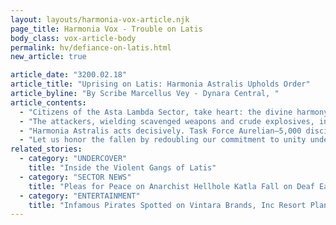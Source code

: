 ```yaml
---
layout: layouts/harmonia-vox-article.njk
page_title: Harmonia Vox - Trouble on Latis
body_class: vox-article-body
permalink: hv/defiance-on-latis.html
new_article: true

article_date: "3200.02.18"
article_title: "Uprising on Latis: Harmonia Astralis Upholds Order"
article_byline: "By Scribe Marcellus Vey - Dynara Central, "
article_contents:
  - "Citizens of the Asta Lambda Sector, take heart: the divine harmony of our shared purpose, guided by the eternal wisdom of Lyco Sanctus, remains unbroken. This morning, a band of misguided insurgents—lost souls estranged from the light of Dynara’s god-emperor—dared to assault the Grand Senate Hall in New Harmonia. Their reckless act of violence struck down three noble senators: Valeria Corvus, Lucius Draconis, and Elara Voss, each a devoted servant of the sector’s unity. Yet their sacrifice strengthens our resolve, a testament to the unyielding spirit of Harmonia Astralis."
  - "The attackers, wielding scavenged weapons and crude explosives, infiltrated the Hall during a routine maintenance cycle, exploiting the trust inherent in our open governance. Their brief, hateful broadcast spoke of “breaking Dynara’s chains,” a delusion born of ignorance that rejects the prosperity brought by our shared vision. Governor Maximus Thorne, safeguarded by the foresight of Sanctus’ grace, emerged unharmed to lead the response, his leadership a beacon in this moment of trial."
  - "Harmonia Astralis acts decisively. Task Force Aurelian—5,000 disciplined enforcers, equipped with advanced pretech gear from Dynara’s forges—is en route to Latis, supported by the seasoned professionals of Asta Lambda Solutions. These contractors, bound by mutual interest in stability, will deploy rapid-response teams to root out the insurgents hiding in New Harmonia’s underhive. Their expertise ensures precision: the guilty will face justice, while the innocent remain shielded. Governor Thorne has activated a planetary lockdown, securing voidports and rallying citizen volunteers to report suspicious activity via PaxNet."
  - "Let us honor the fallen by redoubling our commitment to unity under Lyco Sanctus’ divine guidance. Their light shines through us all. Contribute to the Harmony Fund to support our enforcers, and let no shadow dim the stars of our sector."
related_stories:
  - category: "UNDERCOVER"
    title: "Inside the Violent Gangs of Latis"
  - category: "SECTOR NEWS"
    title: "Pleas for Peace on Anarchist Hellhole Katla Fall on Deaf Ears"
  - category: "ENTERTAINMENT"
    title: "Infamous Pirates Spotted on Vintara Brands, Inc Resort Planet?!?"
---
```

